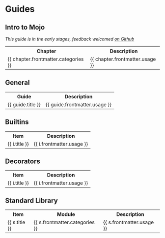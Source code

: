 # Guides

<script>
  import pages from '@temp/pages'
  export default {
    computed: {
      guides() {
          return pages.filter(p => p.path.indexOf('/guides/general/') >= 0)
      },
      std() {
        return this.sortByCategories(
          pages.filter(p => p.path.indexOf('/guides/std/') >= 0)
        )
      },
      builtins() {
          return pages.filter(p => p.path.indexOf('/guides/builtins/') >= 0)
      },
      decorators() {
          return pages.filter(p => p.path.indexOf('/guides/decorators/') >= 0)
      },
      intro() {
        return this.sortByCategories(
            pages.filter(p => p.path.indexOf('/guides/intro-to-mojo/') >= 0)
        )
      },
    },
    methods: {
      sortByCategories(pages) {
        return pages.sort((a, b) => a.frontmatter.categories.localeCompare(b.frontmatter.categories))
      },
    }
  }
</script>


## Intro to Mojo
_This guide is in the early stages, feedback welcomed [on Github](https://github.com/mojodojodev/mojodojo.dev/discussions/categories/feedback)_

<table>
  <tr>
    <th>Chapter</th>
    <th>Description</th>
  </tr>
  <tr v-for="chapter in intro">
   <td><a :href="chapter.path">{{ chapter.frontmatter.categories }}</a></td>
   <td style="white-space: pre-wrap;">{{ chapter.frontmatter.usage }}</td>
  </tr>
</table>

## General

<table>
  <tr>
    <th>Guide</th>
    <th>Description</th>
  </tr>
  <tr v-for="guide in guides">
   <td><a :href="guide.path">{{ guide.title }}</a></td>
   <td style="white-space: pre-wrap;">{{ guide.frontmatter.usage }}</td>
  </tr>
</table>


## Builtins

<table>
  <tr>
    <th>Item</th>
    <th>Description</th>
  </tr>
  <tr v-for="i in builtins">
   <td><a :href="i.path">{{ i.title }}</a></td>
   <td style="white-space: pre-wrap;">{{ i.frontmatter.usage }}</td>
  </tr>
</table>

## Decorators

<table>
  <tr>
    <th>Item</th>
    <th>Description</th>
  </tr>
  <tr v-for="i in decorators">
   <td><a :href="i.path">{{ i.title }}</a></td>
   <td style="white-space: pre-wrap;">{{ i.frontmatter.usage }}</td>
  </tr>
</table>


## Standard Library

<table>
  <tr>
    <th>Item</th>
    <th>Module</th>
    <th>Description</th>
  </tr>
  <tr v-for="s in std">
   <td><a :href="s.path">{{ s.title }}</a></td>
   <td style="white-space: pre-wrap;">{{ s.frontmatter.categories }}</td>
   <td style="white-space: pre-wrap;">{{ s.frontmatter.usage }}</td>
  </tr>
</table>
